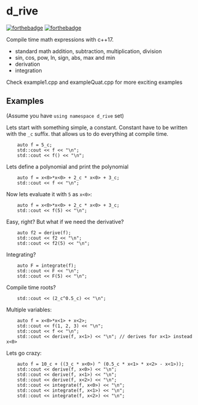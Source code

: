 # d_rive
[![forthebadge](https://forthebadge.com/images/badges/you-didnt-ask-for-this.svg)](https://forthebadge.com)
[![forthebadge](https://forthebadge.com/images/badges/uses-badges.svg)](https://forthebadge.com)

Compile time math expressions with c++17.
- standard math addition, subtraction, multiplication, division
- sin, cos, pow, ln, sign, abs, max and min
- derivation
- integration

Check example1.cpp and exampleQuat.cpp for more exciting examples

## Examples

(Assume you have `using namespace d_rive` set)

Lets start with something simple, a constant. Constant have to be written
with the `_c` suffix. that allows us to do everything at compile time.
```
    auto f = 5_c;
    std::cout << f << "\n";
    std::cout << f() << "\n";
```

Lets define a polynomial and print the polynomial
```
    auto f = x<0>*x<0> + 2_c * x<0> + 3_c;
    std::cout << f << "\n";
```
Now lets evaluate it with `5` as `x<0>`:
```
    auto f = x<0>*x<0> + 2_c * x<0> + 3_c;
    std::cout << f(5) << "\n";
```
Easy, right? But what if we need the derivative?
```
    auto f2 = derive(f);
    std::cout << f2 << "\n";
    std::cout << f2(5) << "\n";
```
Integrating?
```
    auto F = integrate(f);
    std::cout << F << "\n";
    std::cout << F(5) << "\n";
```
Compile time roots?
```
    std::cout << (2_c^0.5_c) << "\n";
```
Multiple variables:
```
    auto f = x<0>*x<1> + x<2>;
    std::cout << f(1, 2, 3) << "\n";
    std::cout << f << "\n";
    std::cout << derive(f, x<1>) << "\n"; // derives for x<1> instead x<0>
```

Lets go crazy:
```
    auto f = 10_c + ((3_c * x<0>) ^ (0.5_c * x<1> * x<2> - x<1>));
    std::cout << derive(f, x<0>) << "\n";
    std::cout << derive(f, x<1>) << "\n";
    std::cout << derive(f, x<2>) << "\n";
    std::cout << integrate(f, x<0>) << "\n";
    std::cout << integrate(f, x<1>) << "\n";
    std::cout << integrate(f, x<2>) << "\n";
```
